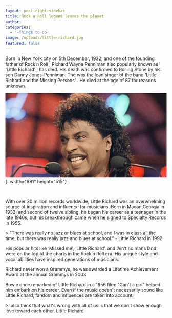 ```yaml
---
layout: post-right-sidebar
title: Rock n Roll legend leaves the planet
author:
categories:
  - '-Things to do'
image: /uploads/little-richard.jpg
featured: false
---
```


Born in New York city on 5th December, 1932, and one of the founding father of Rock’n Roll , Richard Wayne Penniman also popularly known as ‘Little Richard’ , has died. His death was confirmed to Rolling Stone by his son Danny Jones-Penniman. The was the lead singer of the band ‘Little Richard and the Missing Persons’ . He died at the age of 87 for reasons unknown.

![](/uploads/little-richard-1.jpg){: width="981" height="515"}

&nbsp;

With over 30 million records worldwide, Little Richard was an overwhelming source of inspiration and influence for musicians. Born in Macon,Georgia in 1932, and second of twelve sibling, he began his career as a teenager in the late 1940s, but his breakthrough came when he signed to Specialty Records in 1955.

&gt; "There was really no jazz or blues at school, and I was in class all the time, but there was really jazz and blues at school.” - Little Richard in 1992

His popular hits like ‘Missed me’, ‘Little Richard’, and ‘Ain’t no mans land’ were on the top of the charts in the Rock’n Roll era. His unique style and vocal abilities have inspired generations of musicians.

Richard never won a Grammys, he was awarded a Lifetime Achievement Award at the annual Grammys in 2003

Bowie once remarked of Little Richard in a 1956 film: "Can't a girl" helped him embark on his career. Even if the music doesn't necessarily sound like Little Richard, fandom and influences are taken into account.

&gt;I also think that what's wrong with all of us is that we don't show enough love toward each other. Little Richard